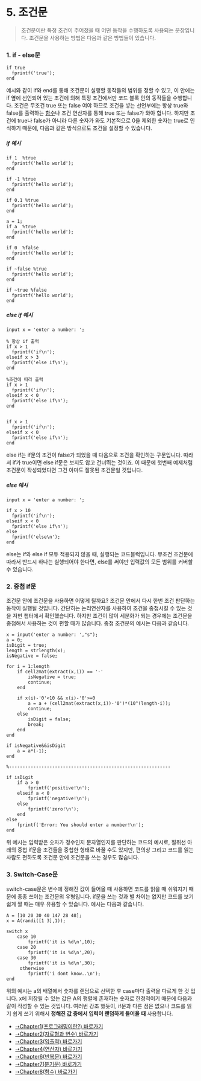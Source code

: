 # 5. 조건문
> 조건문이란 특정 조건이 주어졌을 때 어떤 동작을 수행하도록 사용되는 문장입니다. 조건문을 사용하는 방법은 다음과 같은 방법들이 있습니다.

### 1. if - else문
```
if true
  fprintf('true');
end
```
예시와 같이 if와 end를 통해 조건문이 실행할 동작들의 범위를 정할 수 있고, 이 안에는 if 옆에 선언되어 있는 조건에 의해 특정 조건에서만 코드 블록 안의 동작들을 수행합니다.
조건은 무조건 true 또는 false 여야 하므로 조건을 넣는 선언부에는 항상 true와 false를 출력하는 [함수]()나 조건 연산자를 통해 true 또는 false가 와야 합니다. 하지만 조건에 true나 false가 아니라 다른 숫자가 와도 기본적으로 0을 제외한 숫자는 true로 인식하기 때문에, 다음과 같은 방식으로도 조건을 설정할 수 있습니다.

##### if 예시
```
if 1  %true
  fprintf('hello world');
end

if -1 %true
  fprintf('hello world');
end

if 0.1 %true
  fprintf('hello world');
end

a = 1;
if a  %true
  fprintf('hello world');
end

if 0  %false
  fprintf('hello world');
end

if ~false %true
  fprintf('hello world');
end

if ~true %false
  fprintf('hello world');
end
```

##### else if 예시
```
input x = 'enter a number: ';

% 항상 if 출력
if x > 1
  fprintf('if\n');
elseif x > 3
  fprintf('else if\n');
end

%조건에 따라 출력
if x > 1
  fprintf('if\n');
elseif x < 0
  fprintf('else if\n');
end


if x > 1
  fprintf('if\n');
elseif x < 0
  fprintf('else if\n');
end
```
else if는 if문의 조건이 false가 되었을 때 다음으로 조건을 확인하는 구문입니다. 따라서 if가 true이면 else if문은 보지도 않고 건너뛰는 것이죠. 이 때문에 첫번째 예제처럼 조건문이 작성되었다면 그건 아마도 잘못된 조건문일 것입니다.

##### else 예시
```
input x = 'enter a number: ';

if x > 10
  fprintf('if\n');
elseif x < 0
  fprintf('else if\n');
else
  fprintf('else\n');
end
```
else는 if와 else if 모두 적용되지 않을 때, 실행되는 코드블럭입니다. 무조건 조건문에 따라서 반드시 하나는 실행되어야 한다면, else를 써야만 입력값의 모든 범위를 커버할 수 있습니다.

### 2. 중첩 if문
조건문 안에 조건문을 사용하면 어떻게 될까요? 조건문 안에서 다시 한번 조건 판단하는 동작이 실행될 것입니다. 간단히는 논리연산자를 사용하여 조건을 중첩시킬 수 있는 것을 저번 챕터에서 확인했습니다. 하지만 조건이 많이 세분화가 되는 경우에는 조건문을 중첩해서 사용하는 것이 편할 때가 많습니다. 중첩 조건문의 예시는 다음과 같습니다.

```
x = input('enter a number: ',"s");
a = 0;
isDigit = true;
length = strlength(x);
isNegative = false;

for i = 1:length
    if cell2mat(extract(x,i)) == '-'
        isNegative = true;
        continue;
    end

    if x(i)-'0'<10 && x(i)-'0'>=0
        a = a + (cell2mat(extract(x,i))-'0')*(10^(length-i));
        continue;
    else
        isDigit = false;
        break;
    end
end

if isNegative&&isDigit
    a = a*(-1);
end

%------------------------------------------------------------

if isDigit
    if a > 0
        fprintf('positive!\n');
    elseif a < 0
        fprintf('negative!\n');
    else
        fprintf('zero!\n');
    end
else
    fprintf('Error: You should enter a number!\n');
end
```

위 예시는 입력받은 숫자가 정수인지 문자열인지를 판단하는 코드의 예시로, 절취선 아래의 중첩 if문을 조건들을 중첩한 형태로 바꿀 수도 있지만, 편의상 그리고 코드를 읽는 사람도 편하도록 조건문 안에 조건문을 쓰는 경우도 많습니다.

### 3. Switch-Case문

switch-case문은 변수에 정해진 값이 들어올 때 사용하면 코드를 읽을 때 쉬워지기 때문에 종종 쓰이는 조건문의 유형입니다. if문을 쓰는 것과 별 차이는 없지만 코드를 보기 쉽게 짤 때는 매우 유용할 수 있습니다. 예시는 다음과 같습니다.
```
A = [10 20 30 40 147 28 48];
x = A(randi([1 3],1));

switch x
    case 10
        fprintf('it is %d\n',10);
    case 20
        fprintf('it is %d\n',20);
    case 30
        fprintf('it is %d\n',30);
     otherwise
        fprintf('i dont know..\n');
end
```
위의 예시는 a의 배열에서 숫자를 랜덤으로 선택한 후 case마다 출력을 다르게 한 것 입니다. x에 저장될 수 있는 값은 A의 행렬에 존재하는 숫자로 한정적이기 때문에 다음과 같이 작성할 수 있는 것입니다. 여러번 강조 했듯이, if문과 다른 점은 없으나 코드를 읽기 쉽게 쓰기 위해서 **정해진 값 중에서 입력이 랜덤하게 들어올 때** 사용합니다.

* [➝Chapter1(프로그래밍이란?) 바로가기](/MATLAB/ProgrammingBackGround.md)
* [➝Chapter2(자료형과 변수) 바로가기](/MATLAB/ProgrammingBackGround2.md)
* [➝Chapter3(입출력) 바로가기](/MATLAB/ProgrammingBackGround3.md)
* [➝Chapter4(연산자) 바로가기](/MATLAB/ProgrammingBackGround4.md)
* [➝Chapter6(반복문) 바로가기](/MATLAB/ProgrammingBackGround6.md)
* [➝Chapter7(분기문) 바로가기](/MATLAB/ProgrammingBackGround7.md)
* [➝Chapter8(함수) 바로가기](/MATLAB/ProgrammingBackGround8.md)
